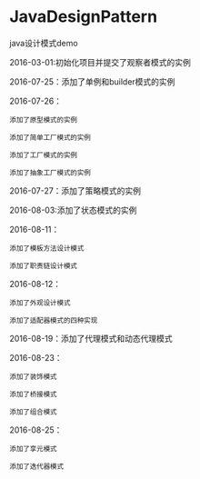 # JavaDesignPattern
java设计模式demo 

2016-03-01:初始化项目并提交了观察者模式的实例

2016-07-25：添加了单例和builder模式的实例

2016-07-26：

    添加了原型模式的实例
    
    添加了简单工厂模式的实例
    
    添加了工厂模式的实例
    
    添加了抽象工厂模式的实例
    
2016-07-27：添加了策略模式的实例

2016-08-03:添加了状态模式的实例

2016-08-11：

    添加了模板方法设计模式
    
    添加了职责链设计模式
    
2016-08-12：

    添加了外观设计模式
    
    添加了适配器模式的四种实现
    
2016-08-19：添加了代理模式和动态代理模式

2016-08-23：

    添加了装饰模式
    
    添加了桥接模式
    
    添加了组合模式
    
2016-08-25：
    
    添加了享元模式
    
    添加了迭代器模式
